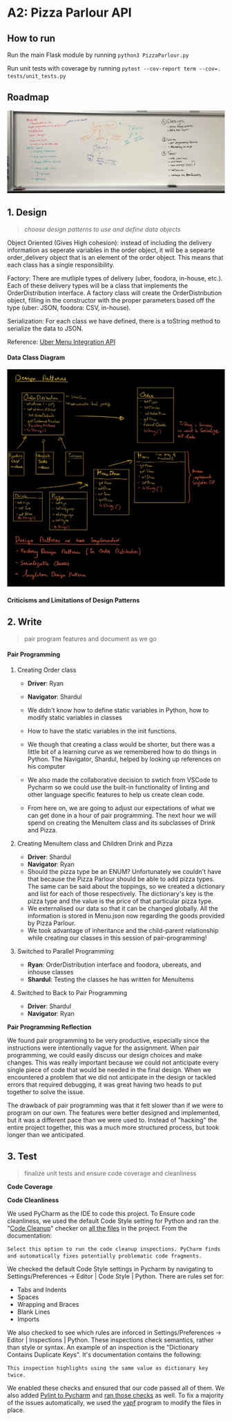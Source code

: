 # A2: Pizza Parlour API


## How to run

Run the main Flask module by running `python3 PizzaParlour.py`

Run unit tests with coverage by running `pytest --cov-report term --cov=. tests/unit_tests.py`

## Roadmap
![A2_Roadmap](a2_roadmap.jpg)

## 1. Design
> _choose design patterns to use and define data objects_

Object Oriented (Gives High cohesion): instead of including the delivery information as seperate variables in the order object, it will be a sepearte order_delivery object that is an element of the order object. This means that each class has a single responsibility. 

Factory: There are mutliple types of delivery (uber, foodora, in-house, etc.). Each of these delivery types will be a class that implements the OrderDistribution interface. A factory class will create the OrderDistribution object, filling in the constructor with the proper parameters based off the type (uber: JSON, foodora: CSV, in-house). 

Serialization: For each class we have defined, there is a toString method to serialize the data to JSON. 

Reference: [Uber Menu Integration API](https://developer.uber.com/docs/eats/guides/menu_integration)

#### Data Class Diagram
![Design Patterns](a2_design_patterns.jpg)

#### Criticisms and Limitations of Design Patterns

## 2. Write
> pair program features and document as we go

#### Pair Programming
1. Creating Order class
    - **Driver**: Ryan 
    - **Navigator**: Shardul
    - We didn't know how to define static variables in Python, how to modify static variables in classes
    - How to have the static variables in the init functions.

    - We though that creating a class would be shorter, but there was a little bit of a learning curve as we remembered how to do things in Python. The Navigator, Shardul, helped by looking up references on his computer
    - We also made the collaborative decision to swtich from VSCode to Pycharm so we could use the built-in functionality of linting and other language specific features to help us create clean code. 
    - From here on, we are going to adjust our expectations of what we can get done in a hour of pair programming. The next hour we will spend on creating the MenuItem class and its subclasses of Drink and Pizza. 

2. Creating MenuItem class and Children Drink and Pizza
    - **Driver**: Shardul
    - **Navigator**: Ryan 
    - Should the pizza type be an ENUM? Unfortunately we couldn't have that because the Pizza Parlour should be able to add pizza types. The same can be said about the toppings, so we created a dictionary and list for each of those respectively. The dictionary's key is the pizza type and the value is the price of that particular pizza type. 
    - We externalised our data so that it can be changed globally. All the information is stored in Menu.json now regarding the goods provided by Pizza Parlour.
    - We took advantage of inheritance and the child-parent relationship while creating our classes in this session of pair-programming!
    
3. Switched to Parallel Programming
    - **Ryan**: OrderDistribution interface and foodora, ubereats, and inhouse classes
    - **Shardul**: Testing the classes he has written for MenuItems
    
4. Switched to Back to Pair Programming
    - **Driver**: Shardul
    - **Navigator**: Ryan
    
    
**Pair Programming Reflection** 

We found pair programming to be very productive, especially since the instructions were intentionally vague for the assignment. When pair programming, we could easily discuss our design choices and make changes. This was really important because we could not anticipate every single piece of code that would be needed in the final design. When we encountered a problem that we did not anticipate in the design or tackled errors that required debugging, it was great having two heads to put together to solve the issue. 

The drawback of pair programming was that it felt slower than if we were to program on our own. The features were better designed and implemented, but it was a different pace than we were used to. Instead of "hacking" the entire project together, this was a much more structured process, but took longer than we anticipated. 


## 3. Test
> finalize unit tests and ensure code coverage and cleanliness

**Code Coverage**


**Code Cleanliness**

We used PyCharm as the IDE to code this project. To Ensure code cleanliness, we used the default Code Style setting for Python and ran the "[Code Cleanup](https://www.jetbrains.com/help/pycharm/reformat-file-dialog.html)" checker on [all the files](https://www.jetbrains.com/help/pycharm/specify-code-cleanup-scope-dialog.html) in the project. From the documentation: 

```
Select this option to run the code cleanup inspections. PyCharm finds and automatically fixes potentially problematic code fragments.
```

We checked the default Code Style settings in Pycharm by navigating to Settings/Preferences -> Editor | Code Style | Python. There are rules set for: 
- Tabs and Indents
- Spaces
- Wrapping and Braces
- Blank Lines
- Imports 

We also checked to see which rules are inforced in Settings/Preferences -> Editor | Inspections | Python. These inspections check semantics, rather than style or syntax. An example of an inspection is the "Dictionary Contains Duplicate Keys". It's documentation contains the following: 

```
This inspection highlights using the same value as dictionary key twice.
```
We enabled these checks and ensured that our code passed all of them. We also added [Pylint to Pycharm](https://plugins.jetbrains.com/plugin/11084-pylint) and [ran those checks](https://www.jetbrains.com/help/pycharm/configuring-third-party-tools.html) as well. To fix a majority of the issues automatically, we used the [yapf](https://github.com/google/yapf) program to modify the files in place. 

